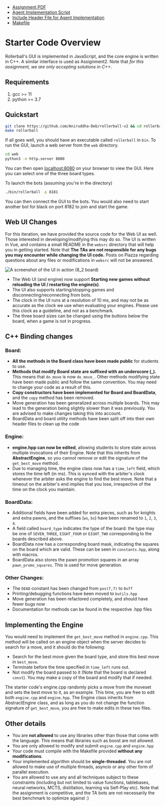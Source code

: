 - [Assignment PDF](./A5.pdf)
- [Agent Implementation Script](./src/engine.cpp)
- [Include Header File for Agent Implementation](./src/engine.hpp)
- [Makefile](./Makefile)


# Starter Code Overview

Rollerball's GUI is implemented in JavaScript, and the core engine is written in C++. A similar interface is used as Assignment2. Note that *for this assignment, we are only accepting solutions in C++*.

## Requirements

1. gcc >= 11
2. python >= 3.7

## Quickstart

```bash
git clone https://github.com/Aniruddha-Deb/rollerball-v2 && cd rollerball-v2
make rollerball
```

If all goes well, you should have an executable called `rollerball` in `bin`. To run the GUI, launch a web server from the `web` directory.

```bash
cd web
python3 -m http.server 8080
```

You can then open [localhost:8080](http://localhost:8080) on your browser to view the GUI. Here you can select one of the three board types. 

To launch the bots (assuming you're in the directory)

```bash
./bin/rollerball -p 8181
```

You can then connect the GUI to the bots. You would also need to start another bot for black on port 8182 to join and start the game.

## Web UI Changes

For this iteration, we have provided the source code for the Web UI as well. Those interested in developing/modifying this may do so. The UI is written in Vue, and contains a small README in the `websrc` directory that will help you in getting started. Note that **The TAs are not responsible for any bugs you may encounter while changing the UI code.** Posts on Piazza regarding questions about any files or modifications in `websrc` will not be answered.

![A screenshot of the UI in action (8_2 board)](figures/ui.png)

- The Web UI (and engine) now support **Starting new games without reloading the UI / restarting the engine(s)**.
- The UI also supports starting/stopping games and disconnecting/reconnecting from bots. 
- The clock in the UI runs at a resolution of 10 ms, and may not be as accurate as the clock we use when evaluating your engines. Please use this clock as a guideline, and not as a benchmark.
- The three board sizes can be changed using the buttons below the board, when a game is not in progress.

## C++ Binding changes

### Board:

- **All the methods in the Board class have been made public** for students to use.
- **Methods that modify Board state are suffixed with an underscore (_).** This means that `do_move` is now `do_move_`. Other methods modifying state have been made public and follow the same convention. You may need to change your code as a result of this. 
- **Copy constructors have been implemented for Board and BoardData**, and the `copy` method has been removed.
- Move generation has been generalized across multiple boards. This may lead to the generation being slightly slower than it was previously. You are advised to make changes taking this into account.
- BoardData and board utility methods have been split off into their own header files to clean up the code

### Engine:

- **engine.hpp can now be edited**, allowing students to store state across multiple invocations of their Engine. Note that this inherits from **AbstractEngine**, so you cannot remove or edit the signature of the `get_best_move` method.
- Due to managing time, the engine class now has a `time_left` field, which stores the time left (in ms). This is synced with the arbiter's clock whenever the arbiter asks the engine to find the best move. Note that a timeout on the arbiter's end implies that you lose, irrespective of the time on the clock you maintain.

### BoardData:

- Additional fields have been added for extra pieces, such as for knights and extra pawns, and the suffixes (`ws`, `bs`) have been renamed to `1`, `2`, `3`, `4`.
- A field called `board_type` indicates the type of the board: the type may be one of `SEVEN_THREE`, `EIGHT_FOUR` or `EIGHT_TWO` corresponding to the boards described above.  
- BoardData now has a corresponding board mask, indicating the squares on the board which are valid. These can be seen in `constants.hpp`, along with macros.
- BoardData also stores the pawn promotion squares in an array `pawn_promo_squares`. This is used for move generation.

### Other Changes:

- The `DEAD` constant has been changed from `pos(7,7)` to `0xff`
- Printing/debugging functions have been moved to `butils.hpp` 
- Move generation has been refactored completely, and should have fewer bugs now
- Documentation for methods can be found in the respective .hpp files

## Implementing the Engine

You would need to implement the `get_best_move` method in `engine.cpp`. This method will be called on an engine object when the server decides to search for a move, and it should do the following:

- Search for the best move given the board type, and store this best move in `best_move`.
- Terminate before the time specified in `time_left` runs out. 
- Not modify the board passed to it (Note that the board is declared `const`). You may make a copy of the board and modify that if needed.

The starter code's engine.cpp randomly picks a move from the moveset and sets the best move to it, as an example. This time, you are free to edit both `engine.cpp` and `engine.hpp`. The Engine class inherits from AbstractEngine class, and as long as you do not change the function signature of `get_best_move`, you are free to make edits in these two files.

## Other details

- You are **not allowed** to use any libraries other than those that come with the language. This means that libraries such as boost are not allowed.
- You are only allowed to modify and submit `engine.cpp` and `engine.hpp`  
- Your code must compile with the Makefile provided **without any modifications**.
- Your implemented algorithm should be **single-threaded**. You are not allowed to make use of multiple threads, asyncio or any other form of parallel execution.
- You are allowed to use any and all techniques subject to these constraints (including but not limited to value functions, tablebases, neural networks, MCTS, distillation, learning via Self-Play etc). Note that the assignment is competitive, and the TA bots are not necessarily the best benchmark to optimize against :)
